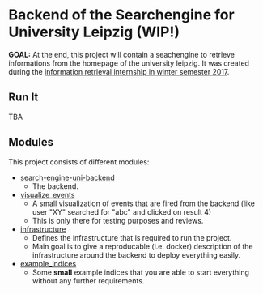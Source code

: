 # Backend of the Searchengine for University Leipzig (WIP!)

**GOAL:** At the end, this project will contain a seachengine to retrieve informations from the homepage of the university leipzig.
It was created during the 
[information retrieval internship in winter semester 2017](https://www.informatik.uni-leipzig.de/ifi/professuren/angewandteinf/temir/teaching/information-retrieval/).

## Run It

TBA

## Modules

This project consists of different modules:
* [search-engine-uni-backend](search-engine-uni-backend)
  * The backend.
* [visualize_events](visualize_events)
  * A small visualization of events that are fired from the backend (like user "XY" searched for "abc" and clicked on result 4)
  * This is only there for testing purposes and reviews.
* [infrastructure](infrastructure)
  * Defines the infrastructure that is required to run the project.
  * Main goal is to give a reproducable (i.e. docker) description of the infrastructure around the backend to deploy everything easily.
* [example_indices](example_indices)
  * Some **small** example indices that you are able to start everything without any further requirements.


